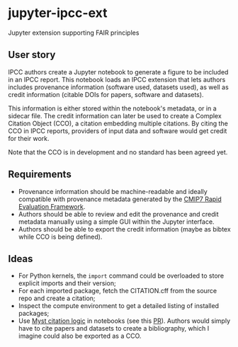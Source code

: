 # jupyter-ipcc-ext
Jupyter extension supporting FAIR principles


## User story

IPCC authors create a Jupyter notebook to generate a figure to be included in an IPCC report. This notebook loads an IPCC extension that lets authors includes provenance information (software used, datasets used), as well as credit information (citable DOIs for papers, software and datasets). 

This information is either stored within the notebook's metadata, or in a sidecar file. The credit information can later be used to create a Complex Citation Object (CCO), a citation embedding multiple citations. By citing the CCO in IPCC reports, providers of input data and software would get credit for their work. 

Note that the CCO is in development and no standard has been agreed yet. 

## Requirements

* Provenance information should be machine-readable and ideally compatible with provenance metadata generated by the [CMIP7 Rapid Evaluation Framework](https://wcrp-cmip.org/cmip-phases/cmip7/rapid-evaluation-framework/).
* Authors should be able to review and edit the provenance and credit metadata manually using a simple GUI within the Jupyter interface.
* Authors should be able to export the credit information (maybe as bibtex while CCO is being defined).

## Ideas

* For Python kernels, the `import` command could be overloaded to store explicit imports and their version;
* For each imported package, fetch the CITATION.cff from the source repo and create a citation;
* Inspect the compute environment to get a detailed listing of installed packages;
* Use [Myst citation logic](https://mystmd.org/guide/citations) in notebooks (see this [PR](https://github.com/jupyter-book/jupyterlab-myst/pull/161)). Authors would simply have to cite papers and datasets to create a bibliography, which I imagine could also be exported as a CCO. 

